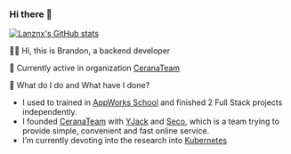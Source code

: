 ### Hi there 👋
[![Lanznx's GitHub stats](https://github-readme-stats.vercel.app/api?username=Lanznx)](https://github.com/anuraghazra/github-readme-stats)

👋🏾 Hi, this is Brandon, a backend developer

🌱 Currently active in organization [CeranaTeam](https://github.com/CeranaTeam)

🔭 What do I do and What have I done?

- I used to trained in [AppWorks School](https://school.appworks.tw/) and finished 2 Full Stack projects independently.
- I founded [CeranaTeam](https://github.com/CeranaTeam) with [YJack](https://yjack0000.cerana.tech/) and [Seco](https://github.com/Seco1024), which is a team trying to provide simple, convenient and fast online service.
- I’m currently devoting into the research into [Kubernetes](https://kubernetes.io/)
